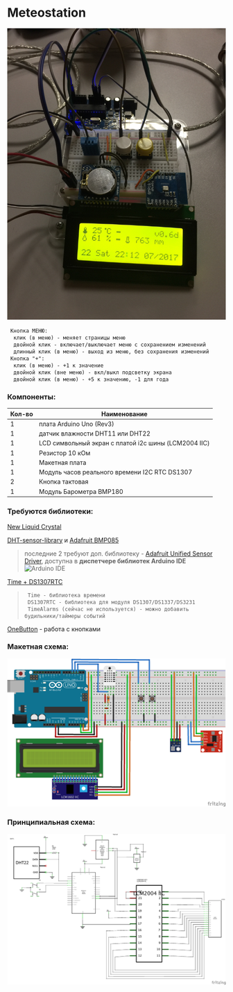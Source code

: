 # Meteostation
![Прототип](https://github.com/djhumster/Meteostation/blob/master/proto.JPG?raw=true)

     Кнопка МЕНЮ:
      клик (в меню) - меняет страницы меню
      двойной клик - включает/выключает меню с сохранением изменений
      длинный клик (в меню) - выход из меню, без сохранения изменений
     Кнопка "+":
      клик (в меню) - +1 к значение
      двойной клик (вне меню) - вкл/выкл подсветку экрана
      двойной клик (в меню) - +5 к значению, -1 для года
      
### Компоненты:  
|Кол-во|Наименование|
|------|------|
|1|плата Arduino Uno (Rev3)|
|1|датчик влажности DHT11 или DHT22|
|1|LCD символьный экран с платой i2c шины (LCM2004 IIC)|
|1|Резистор 10 кОм|
|1|Макетная плата|  
|1|Модуль часов реального времени I2C RTC DS1307|
|2|Кнопка тактовая|
|1|Модуль Барометра BMP180|

### Требуются библиотеки:
[New Liquid Crystal](http://arduino-info.wikispaces.com/LCD-Blue-I2C)

[DHT-sensor-library](https://learn.adafruit.com/dht) и 
[Adafruit BMP085](https://github.com/adafruit/Adafruit_BMP085_Unified) 
> последние 2 требуют доп. библиотеку - [Adafruit Unified Sensor Driver](https://github.com/adafruit/Adafruit_Sensor), доступна в 
**диспетчере библиотек Arduino IDE**  
> ![Arduino IDE](https://cdn-learn.adafruit.com/assets/assets/000/038/115/medium800/weather_Screen_Shot_2016-12-26_at_12.52.24.png?1482753413)

[Time + DS1307RTC](https://playground.arduino.cc/Code/Time)
>      Time - библиотека времени
>      DS1307RTC - библиотека для модуля DS1307/DS1337/DS3231
>      TimeAlarms (сейчас не используется) - можно добавить будильники/таймеры событий

[OneButton](https://github.com/mathertel/OneButton) - работа с кнопками

### Макетная схема:  
![Breadboard1](https://github.com/djhumster/Meteostation/blob/master/Meteostation_bb.png?raw=true)
### Принципиальная схема:  
![Sheme](https://github.com/djhumster/Meteostation/blob/master/Meteostation_sheme.png?raw=true)
